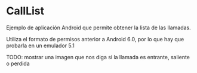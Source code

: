 # CallList
Ejemplo de aplicación Android que permite obtener la lista de las llamadas.

Utiliza el formato de permisos anterior a Android 6.0, por lo que hay que probarla en un emulador 5.1

TODO: mostrar una imagen que nos diga si la llamada es entrante, saliente o perdida

